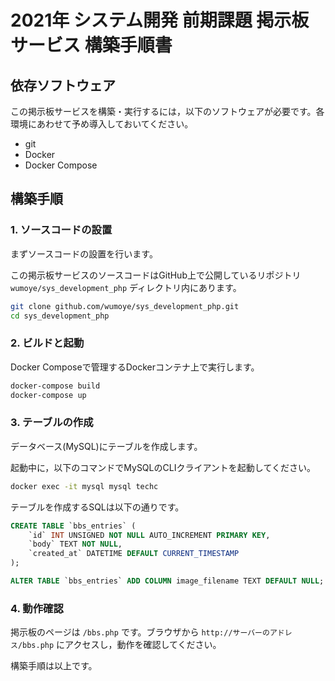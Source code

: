 # 2021年 システム開発 前期課題 掲示板サービス 構築手順書

## 依存ソフトウェア

この掲示板サービスを構築・実行するには，以下のソフトウェアが必要です。各環境にあわせて予め導入しておいてください。

- git
- Docker
- Docker Compose

## 構築手順

### 1. ソースコードの設置

まずソースコードの設置を行います。

この掲示板サービスのソースコードはGitHub上で公開しているリポジトリ `wumoye/sys_development_php` ディレクトリ内にあります。

```sh
git clone github.com/wumoye/sys_development_php.git
cd sys_development_php
```

### 2. ビルドと起動

Docker Composeで管理するDockerコンテナ上で実行します。

```sh
docker-compose build
docker-compose up
```

### 3. テーブルの作成

データベース(MySQL)にテーブルを作成します。

起動中に，以下のコマンドでMySQLのCLIクライアントを起動してください。

```sh
docker exec -it mysql mysql techc
```

テーブルを作成するSQLは以下の通りです。

```sql
CREATE TABLE `bbs_entries` (
    `id` INT UNSIGNED NOT NULL AUTO_INCREMENT PRIMARY KEY,
    `body` TEXT NOT NULL,
    `created_at` DATETIME DEFAULT CURRENT_TIMESTAMP
);

ALTER TABLE `bbs_entries` ADD COLUMN image_filename TEXT DEFAULT NULL;
```

### 4. 動作確認

掲示板のページは `/bbs.php` です。ブラウザから `http://サーバーのアドレス/bbs.php` にアクセスし，動作を確認してください。

構築手順は以上です。
